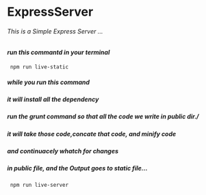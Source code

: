# ExpressServer

###### This is a Simple Express Server ...

#### *run this commantd in your terminal*

```script
 npm run live-static
```

##### while you run this command 
##### it will install all the dependency 
##### run the grunt command so that all the code we write in public dir./ 
##### it will take those code,concate that code, and minify code 
##### and continuacely whatch for changes 
##### in public file, and the Output goes to static file...

```script
 npm run live-server
```
